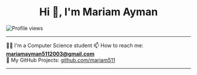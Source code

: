 <h1 align="center">Hi 👋, I'm Mariam Ayman</h1>
<img src="https://komarev.com/ghpvc/?username=mariam511&color=ff69b4" alt="Profile views">


---

👩‍💻 I'm a Computer Science student 
📫 How to reach me: **mariamayman5112003@gmail.com**  
🔗 My GitHub Projects: [github.com/mariam511](https://github.com/mariam511)

---

<!-- Optional: GitHub Stats -->
<!--
<p align="center">
  <img src="https://github-readme-stats.vercel.app/api?username=mariam511&show_icons=true&theme=tokyonight" />
</p>
-->

